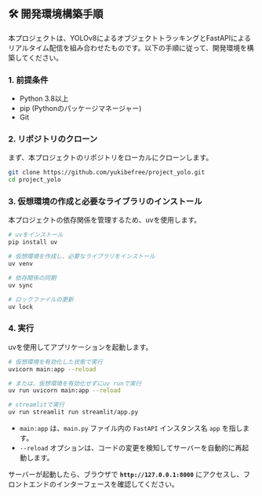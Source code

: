 
## 🛠️ 開発環境構築手順

本プロジェクトは、YOLOv8によるオブジェクトトラッキングとFastAPIによるリアルタイム配信を組み合わせたものです。以下の手順に従って、開発環境を構築してください。

### **1. 前提条件**

  * Python 3.8以上
  * pip (Pythonのパッケージマネージャー)
  * Git

### **2. リポジトリのクローン**

まず、本プロジェクトのリポジトリをローカルにクローンします。

```sh
git clone https://github.com/yukibefree/project_yolo.git
cd project_yolo
```

### **3. 仮想環境の作成と必要なライブラリのインストール**

本プロジェクトの依存関係を管理するため、uvを使用します。

```sh
# uvをインストール
pip install uv

# 仮想環境を作成し、必要なライブラリをインストール
uv venv

# 依存関係の同期
uv sync

# ロックファイルの更新
uv lock
```

### **4. 実行**

uvを使用してアプリケーションを起動します。

```sh
# 仮想環境を有効化した状態で実行
uvicorn main:app --reload

# または、仮想環境を有効化せずにuv runで実行
uv run uvicorn main:app --reload

# streamlitで実行
uv run streamlit run streamlit/app.py
```

  * `main:app` は、`main.py` ファイル内の `FastAPI` インスタンス名 `app` を指します。
  * `--reload` オプションは、コードの変更を検知してサーバーを自動的に再起動します。

サーバーが起動したら、ブラウザで **`http://127.0.0.1:8000`** にアクセスし、フロントエンドのインターフェースを確認してください。
